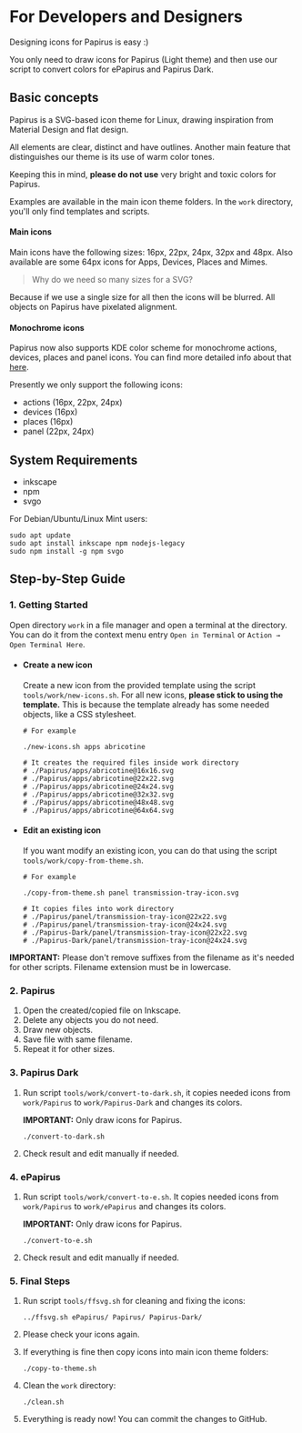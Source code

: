 # For Developers and Designers

Designing icons for Papirus is easy :)

You only need to draw icons for Papirus (Light theme) and then use our script to convert colors for ePapirus and Papirus Dark.

## Basic concepts

Papirus is a SVG-based icon theme for Linux, drawing inspiration from Material Design and flat design.

All elements are clear, distinct and have outlines. Another main feature that distinguishes our theme is its use of warm color tones.

Keeping this in mind, **please do not use** very bright and toxic colors for Papirus.

Examples are available in the main icon theme folders. In the `work` directory, you'll only find templates and scripts.

#### Main icons

Main icons have the following sizes: 16px, 22px, 24px, 32px and 48px. Also available are some 64px icons for Apps, Devices, Places and Mimes.

> Why do we need so many sizes for a SVG?

Because if we use a single size for all then the icons will be blurred. All objects on Papirus have pixelated alignment.

#### Monochrome icons

Papirus now also supports KDE color scheme for monochrome actions, devices, places and panel icons. You can find more detailed info about that [here](https://techbase.kde.org/Development/Tutorials/Plasma5/ThemeDetails#Colors).

Presently we only support the following icons:

- actions (16px, 22px, 24px)
- devices (16px)
- places (16px)
- panel (22px, 24px)

## System Requirements

- inkscape
- npm
- svgo

For Debian/Ubuntu/Linux Mint users:

```
sudo apt update
sudo apt install inkscape npm nodejs-legacy
sudo npm install -g npm svgo
```

## Step-by-Step Guide

### 1. Getting Started

Open directory `work` in a file manager and open a terminal at the directory. You can do it from the context menu entry `Open in Terminal` or `Action → Open Terminal Here`.

- #### Create a new icon

    Create a new icon from the provided template using the script `tools/work/new-icons.sh`. For all new icons, **please stick to using the template.** This is because the template already has some needed objects, like a CSS stylesheet.

    ```
    # For example

    ./new-icons.sh apps abricotine

    # It creates the required files inside work directory
    # ./Papirus/apps/abricotine@16x16.svg
    # ./Papirus/apps/abricotine@22x22.svg
    # ./Papirus/apps/abricotine@24x24.svg
    # ./Papirus/apps/abricotine@32x32.svg
    # ./Papirus/apps/abricotine@48x48.svg
    # ./Papirus/apps/abricotine@64x64.svg
    ```

- #### Edit an existing icon

    If you want modify an existing icon, you can do that using the script `tools/work/copy-from-theme.sh`.

    ```
    # For example

    ./copy-from-theme.sh panel transmission-tray-icon.svg

    # It copies files into work directory
    # ./Papirus/panel/transmission-tray-icon@22x22.svg
    # ./Papirus/panel/transmission-tray-icon@24x24.svg
    # ./Papirus-Dark/panel/transmission-tray-icon@22x22.svg
    # ./Papirus-Dark/panel/transmission-tray-icon@24x24.svg
    ```

**IMPORTANT:** Please don't remove suffixes from the filename as it's needed for other scripts. Filename extension must be in lowercase.

### 2. Papirus

1. Open the created/copied file on Inkscape.
2. Delete any objects you do not need.
3. Draw new objects.
4. Save file with same filename.
5. Repeat it for other sizes.

### 3. Papirus Dark


1. Run script `tools/work/convert-to-dark.sh`, it copies needed icons from `work/Papirus` to `work/Papirus-Dark` and changes its colors.

    **IMPORTANT:** Only draw icons for Papirus.

    ```
    ./convert-to-dark.sh
    ```

2. Check result and edit manually if needed.

### 4. ePapirus


1. Run script `tools/work/convert-to-e.sh`. It copies needed icons from `work/Papirus` to `work/ePapirus` and changes its colors.

    **IMPORTANT:** Only draw icons for Papirus.

    ```
    ./convert-to-e.sh
    ```

2. Check result and edit manually if needed.

### 5. Final Steps

1. Run script `tools/ffsvg.sh` for cleaning and fixing the icons:

    ```
    ../ffsvg.sh ePapirus/ Papirus/ Papirus-Dark/
    ```

2. Please check your icons again.
3. If everything is fine then copy icons into main icon theme folders:

    ```
    ./copy-to-theme.sh
    ```

4. Clean the `work` directory:

    ```
    ./clean.sh
    ```

5. Everything is ready now! You can commit the changes to GitHub.
